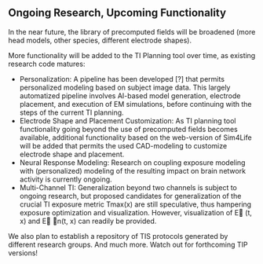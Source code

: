 ## Ongoing Research, Upcoming Functionality 

In the near future, the library of precomputed fields will be broadened (more head models, other species, different electrode shapes).

More functionality will be added to the TI Planning tool over time, as existing research code matures:
- Personalization: A pipeline has been developed [?] that permits personalized modeling based on subject image data. This largely automatized pipeline involves AI-based model generation, electrode placement, and execution of EM simulations, before continuing with the steps of the current TI planning.
- Electrode Shape and Placement Customization: As TI planning tool functionality going beyond the use of precomputed fields becomes available, additional functionality based on the web-version of Sim4Life will be added that permits the used CAD-modeling to customize electrode shape and placement.
- Neural Response Modeling: Research on coupling exposure modeling with (personalized) modeling of the resulting impact on brain network activity is currently ongoing.
- Multi-Channel TI: Generalization beyond two channels is subject to ongoing research, but proposed candidates for generalization of the crucial TI exposure metric Tmax(x) are still speculative, thus hampering exposure optimization and visualization. However, visualization of E⃗ (t, x) and E⃗ ⃗n(t, x) can readily be provided.

We also plan to establish a repository of TIS protocols generated by different research groups. And much more. Watch out for forthcoming TIP versions!
